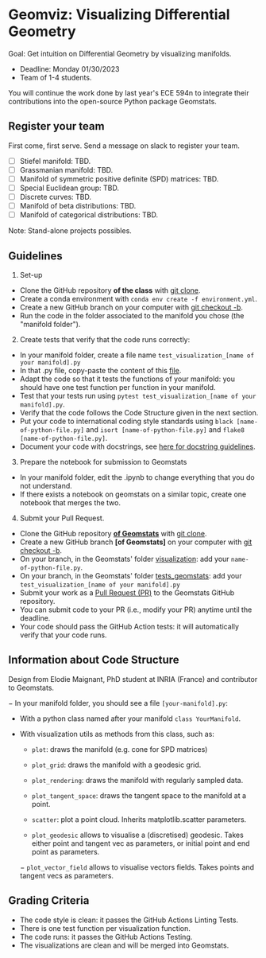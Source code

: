 # Geomviz: Visualizing Differential Geometry

Goal: Get intuition on Differential Geometry by visualizing manifolds.

- Deadline: Monday 01/30/2023
- Team of 1-4 students.

You will continue the work done by last year's ECE 594n to integrate their contributions into the open-source Python package Geomstats.

## Register your team

First come, first serve. Send a message on slack to register your team.

- [ ] Stiefel manifold: TBD.
- [ ] Grassmanian manifold:  TBD.
- [ ] Manifold of symmetric positive definite (SPD) matrices:  TBD.
- [ ] Special Euclidean group:  TBD.
- [ ] Discrete curves:  TBD.
- [ ] Manifold of beta distributions:  TBD.
- [ ] Manifold of categorical distributions: TBD.

Note: Stand-alone projects possibles.

## Guidelines

1. Set-up
- Clone the GitHub repository **of the class** with [git clone](https://github.com/git-guides/git-clone).
- Create a conda environment with `conda env create -f environment.yml`.
- Create a new GitHub branch on your computer with [git checkout -b](https://github.com/Kunena/Kunena-Forum/wiki/Create-a-new-branch-with-git-and-manage-branches).
- Run the code in the folder associated to the manifold you chose (the "manifold folder").

2. Create tests that verify that the code runs correctly:
- In your manifold folder, create a file name `test_visualization_[name of your manifold].py`
- In that .py file, copy-paste the content of this [file](https://github.com/geomstats/geomstats/blob/master/tests/tests_geomstats/test_visualization.py).
- Adapt the code so that it tests the functions of your manifold: you should have one test function per function in your manifold.
- Test that your tests run using `pytest test_visualization_[name of your manifold].py`.
- Verify that the code follows the Code Structure given in the next section.
- Put your code to international coding style standards using `black [name-of-python-file.py]` and `isort [name-of-python-file.py]` and `flake8 [name-of-python-file.py]`.
- Document your code with docstrings, see [here for docstring guidelines](https://github.com/geomstats/geomstats/blob/master/docs/contributing.rst#writing-docstrings).

3. Prepare the notebook for submission to Geomstats
- In your manifold folder, edit the .ipynb to change everything that you do not understand.
- If there exists a notebook on geomstats on a similar topic, create one notebook that merges the two.

4. Submit your Pull Request.
- Clone the GitHub repository **[of Geomstats](https://github.com/geomstats/geomstats)** with [git clone](https://github.com/git-guides/git-clone).
- Create a new GitHub branch **[of Geomstats]** on your computer with [git checkout -b](https://github.com/Kunena/Kunena-Forum/wiki/Create-a-new-branch-with-git-and-manage-branches).
- On your branch, in the Geomstats' folder [visualization](https://github.com/geomstats/geomstats/tree/master/geomstats/visualization): add your `name-of-python-file.py`.
- On your branch, in the Geomstats' folder [tests_geomstats](https://github.com/geomstats/geomstats/tree/master/tests/tests_geomstats): add your `test_visualization_[name of your manifold].py`
- Submit your work as a [Pull Request (PR)](https://opensource.com/article/19/7/create-pull-request-github) to the Geomstats GitHub repository.
- You can submit code to your PR (i.e., modify your PR) anytime until the deadline.
- Your code should pass the GitHub Action tests: it will automatically verify that your code runs.

## Information about Code Structure 

Design from Elodie Maignant, PhD student at INRIA (France) and contributor to Geomstats.

− In your manifold folder, you should see a file `[your-manifold].py`:
  - With a python class named after your manifold `class YourManifold`.
  - With visualization utils as methods from this class, such as:
    - `plot`: draws the manifold (e.g. cone for SPD matrices)
    - `plot_grid`: draws the manifold with a geodesic grid.
    - `plot_rendering`: draws the manifold with regularly sampled data.
    - `plot_tangent_space`: draws the tangent space to the manifold at a point.
    - `scatter`: plot a point cloud. Inherits matplotlib.scatter parameters.
    
    - `plot_geodesic` allows to visualise a (discretised) geodesic. Takes either point and tangent vec as parameters, or initial point and end point as parameters.
    
    − `plot_vector_field` allows to visualise vectors fields. Takes points and tangent vecs as parameters.


## Grading Criteria

- The code style is clean: it passes the GitHub Actions Linting Tests.
- There is one test function per visualization function.
- The code runs: it passes the GitHub Actions Testing.
- The visualizations are clean and will be merged into Geomstats.
